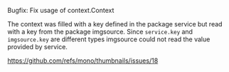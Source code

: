 Bugfix: Fix usage of context.Context

The context was filled with a key defined in the package service but read with a key from the package imgsource.
Since `service.key` and `imgsource.key` are different types imgsource could not read the value provided by service.

https://github.com/refs/mono/thumbnails/issues/18
